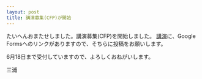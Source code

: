 ```yaml
---
layout: post
title: 講演募集(CFP)が開始
---
```


たいへんおまたせしました。講演募集(CFP)を開始しました。
[講演](/2018/presentations.html)に、Google Formsへのリンクがありますので、そちらに投稿をお願いします。

6月18日まで受付していますので、よろしくおねがいします。

三浦

